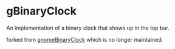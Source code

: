 # gBinaryClock
An implementation of a binary clock that shows up in the top bar.

forked from [gnomeBinaryClock](https://github.com/vancha/gnomeShellBinaryClock) which is no longer maintained.
